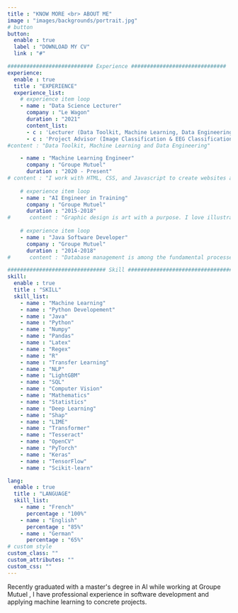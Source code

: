 ```yaml
---
title : "KNOW MORE <br> ABOUT ME"
image : "images/backgrounds/portrait.jpg"
# button
button:
  enable : true
  label : "DOWNLOAD MY CV"
  link : "#"

########################### Experience ##############################
experience:
  enable : true
  title : "EXPERIENCE"
  experience_list:
    # experience item loop
    - name : "Data Science Lecturer"
      company : "Le Wagon"
      duration : "2021"
      content_list:
      - c : 'Lecturer (Data Toolkit, Machine Learning, Data Engineering)'
      - c : 'Project Advisor (Image Classification & EEG Classification)'
#content : "Data Toolkit, Machine Learning and Data Engineering"

    - name : "Machine Learning Engineer"
      company : "Groupe Mutuel"
      duration : "2020 - Present"
# content : "I work with HTML, CSS, and Javascript to create websites and web applications like Personal, Business, Blog, E-comerches etc."
      
    # experience item loop
    - name : "AI Engineer in Training"
      company : "Groupe Mutuel"
      duration : "2015-2018"
#      content : "Graphic design is art with a purpose. I love illustration, so logo desing is my favorite work. But i can do many things with graphics."
      
    # experience item loop
    - name : "Java Software Developer"
      company : "Groupe Mutuel"
      duration : "2014-2018"
#      content : "Database management is among the fundamental processes in the software field of computing. I know MS Access very well."

############################### Skill #################################
skill:
  enable : true
  title : "SKILL"
  skill_list:
    - name : "Machine Learning"
    - name : "Python Developement"
    - name : "Java"
    - name : "Python"
    - name : "Numpy"
    - name : "Pandas"
    - name : "Latex"
    - name : "Regex"
    - name : "R"
    - name : "Transfer Learning"
    - name : "NLP"
    - name : "LightGBM"
    - name : "SQL"
    - name : "Computer Vision"
    - name : "Mathematics"
    - name : "Statistics"
    - name : "Deep Learning"
    - name : "Shap"
    - name : "LIME"
    - name : "Transformer"
    - name : "Tesseract"
    - name : "OpenCV"
    - name : "PyTorch"
    - name : "Keras"
    - name : "TensorFlow"
    - name : "Scikit-learn"

lang:
  enable : true
  title : "LANGUAGE"
  skill_list:
    - name : "French"
      percentage : "100%"
    - name : "English"
      percentage : "85%"
    - name : "German"
      percentage : "65%"
# custom style
custom_class: "" 
custom_attributes: "" 
custom_css: ""
---
```


Recently graduated with a master's degree in AI while working at Groupe Mutuel , I have professional experience in software development and applying machine learning to concrete projects.
